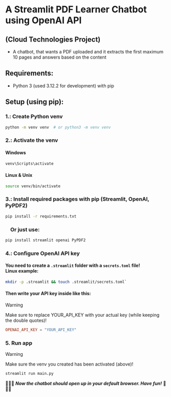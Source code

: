 # A Streamlit PDF Learner Chatbot using OpenAI API
## (Cloud Technologies Project)

- A chatbot, that wants a PDF uploaded and it extracts the first maximum 10 pages and answers based on the content

## Requirements:
- Python 3 (used 3.12.2 for development) with pip

## Setup (using pip):

### 1.: Create Python venv

```bash
python -m venv venv  # or python3 -m venv venv
```

### 2.: Activate the venv

#### Windows
```bash
venv\Scripts\activate
```
#### Linux & Unix

```bash
source venv/bin/activate
```

### 3.: Install required packages with pip (Streamlit, OpenAI, PyPDF2)
```bash
pip install -r requirements.txt
```
### &nbsp;&nbsp;&nbsp;&nbsp;Or just use:
```bash
pip install streamlit openai PyPDF2
```

### 4.: Configure OpenAI API key

#### You need to create a `.streamlit` folder with a `secrets.toml` file! </br>Linux example:
```bash
mkdir -p .streamlit && touch .streamlit/secrets.toml`
```

#### Then write your API key inside like this:

> [!WARNING]
> Make sure to replace YOUR_API_KEY with your actual key (while keeping the double quotes)!

```toml
OPENAI_API_KEY = "YOUR_API_KEY"
```

### 5. Run app

> [!WARNING]
> Make sure the venv you created has been activated (above)!

```bash
streamlit run main.py
```

🥳🥳🥳
***Now the chatbot should open up in your default browser.
Have fun!***
🥳🥳🥳
